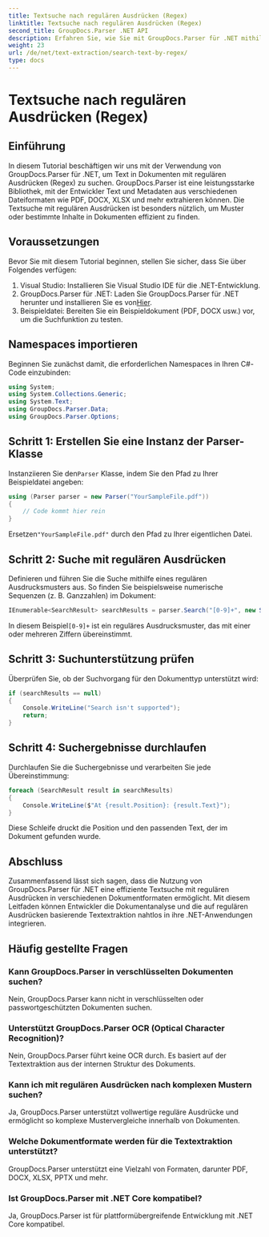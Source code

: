 ```yaml
---
title: Textsuche nach regulären Ausdrücken (Regex)
linktitle: Textsuche nach regulären Ausdrücken (Regex)
second_title: GroupDocs.Parser .NET API
description: Erfahren Sie, wie Sie mit GroupDocs.Parser für .NET mithilfe regulärer Ausdrücke nach Text in Dokumenten suchen. Extrahieren Sie mühelos spezifische Inhalte.
weight: 23
url: /de/net/text-extraction/search-text-by-regex/
type: docs
---
```

# Textsuche nach regulären Ausdrücken (Regex)

## Einführung
In diesem Tutorial beschäftigen wir uns mit der Verwendung von GroupDocs.Parser für .NET, um Text in Dokumenten mit regulären Ausdrücken (Regex) zu suchen. GroupDocs.Parser ist eine leistungsstarke Bibliothek, mit der Entwickler Text und Metadaten aus verschiedenen Dateiformaten wie PDF, DOCX, XLSX und mehr extrahieren können. Die Textsuche mit regulären Ausdrücken ist besonders nützlich, um Muster oder bestimmte Inhalte in Dokumenten effizient zu finden.
## Voraussetzungen
Bevor Sie mit diesem Tutorial beginnen, stellen Sie sicher, dass Sie über Folgendes verfügen:
1. Visual Studio: Installieren Sie Visual Studio IDE für die .NET-Entwicklung.
2.  GroupDocs.Parser für .NET: Laden Sie GroupDocs.Parser für .NET herunter und installieren Sie es von[Hier](https://releases.groupdocs.com/parser/net/).
3. Beispieldatei: Bereiten Sie ein Beispieldokument (PDF, DOCX usw.) vor, um die Suchfunktion zu testen.

## Namespaces importieren
Beginnen Sie zunächst damit, die erforderlichen Namespaces in Ihren C#-Code einzubinden:
```csharp
using System;
using System.Collections.Generic;
using System.Text;
using GroupDocs.Parser.Data;
using GroupDocs.Parser.Options;
```
## Schritt 1: Erstellen Sie eine Instanz der Parser-Klasse
 Instanziieren Sie den`Parser` Klasse, indem Sie den Pfad zu Ihrer Beispieldatei angeben:
```csharp
using (Parser parser = new Parser("YourSampleFile.pdf"))
{
    // Code kommt hier rein
}
```
 Ersetzen`"YourSampleFile.pdf"` durch den Pfad zu Ihrer eigentlichen Datei.
## Schritt 2: Suche mit regulären Ausdrücken
Definieren und führen Sie die Suche mithilfe eines regulären Ausdrucksmusters aus. So finden Sie beispielsweise numerische Sequenzen (z. B. Ganzzahlen) im Dokument:
```csharp
IEnumerable<SearchResult> searchResults = parser.Search("[0-9]+", new SearchOptions(true, false, true));
```
 In diesem Beispiel`[0-9]+` ist ein reguläres Ausdrucksmuster, das mit einer oder mehreren Ziffern übereinstimmt.
## Schritt 3: Suchunterstützung prüfen
Überprüfen Sie, ob der Suchvorgang für den Dokumenttyp unterstützt wird:
```csharp
if (searchResults == null)
{
    Console.WriteLine("Search isn't supported");
    return;
}
```
## Schritt 4: Suchergebnisse durchlaufen
Durchlaufen Sie die Suchergebnisse und verarbeiten Sie jede Übereinstimmung:
```csharp
foreach (SearchResult result in searchResults)
{
    Console.WriteLine($"At {result.Position}: {result.Text}");
}
```
Diese Schleife druckt die Position und den passenden Text, der im Dokument gefunden wurde.

## Abschluss
Zusammenfassend lässt sich sagen, dass die Nutzung von GroupDocs.Parser für .NET eine effiziente Textsuche mit regulären Ausdrücken in verschiedenen Dokumentformaten ermöglicht. Mit diesem Leitfaden können Entwickler die Dokumentanalyse und die auf regulären Ausdrücken basierende Textextraktion nahtlos in ihre .NET-Anwendungen integrieren.

## Häufig gestellte Fragen
### Kann GroupDocs.Parser in verschlüsselten Dokumenten suchen?
Nein, GroupDocs.Parser kann nicht in verschlüsselten oder passwortgeschützten Dokumenten suchen.
### Unterstützt GroupDocs.Parser OCR (Optical Character Recognition)?
Nein, GroupDocs.Parser führt keine OCR durch. Es basiert auf der Textextraktion aus der internen Struktur des Dokuments.
### Kann ich mit regulären Ausdrücken nach komplexen Mustern suchen?
Ja, GroupDocs.Parser unterstützt vollwertige reguläre Ausdrücke und ermöglicht so komplexe Mustervergleiche innerhalb von Dokumenten.
### Welche Dokumentformate werden für die Textextraktion unterstützt?
GroupDocs.Parser unterstützt eine Vielzahl von Formaten, darunter PDF, DOCX, XLSX, PPTX und mehr.
### Ist GroupDocs.Parser mit .NET Core kompatibel?
Ja, GroupDocs.Parser ist für plattformübergreifende Entwicklung mit .NET Core kompatibel.